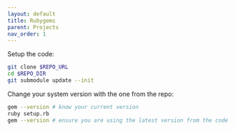 ```yaml
---
layout: default
title: Rubygems
parent: Projects
nav_order: 1
---
```


Setup the code:

```bash
git clone $REPO_URL
cd $REPO_DIR
git submodule update --init
```

Change your system version with the one from the repo:

```bash
gem --version # know your current version
ruby setup.rb
gem --version # ensure you are using the latest version from the code
```